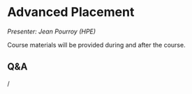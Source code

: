 # Advanced Placement

*Presenter: Jean Pourroy (HPE)*

Course materials will be provided during and after the course.

<!--
Temporary location of materials (for the lifetime of the training project):

-   Slides: `/project/project_465001098/Slides/HPE/08_Advanced_Placement.pdf`
-->

<!--
Archived materials on LUMI:

-   Slides: `/appl/local/training/4day-20241028/files/LUMI-4day-20241028-2_05_Advanced_Application_Placement.pdf`

-   Recording: `/appl/local/training/4day-20241028/recordings/2_05_Advanced_Application_Placement.mp4`

These materials can only be distributed to actual users of LUMI (active user account).

!!! Remark
    The [`lumi-CPEtools` module](https://lumi-supercomputer.github.io/LUMI-EasyBuild-docs/l/lumi-CPEtools/) 
    contains several tools mentioned in the presentation.

    Note that these commands also have various command line options that
    were not mentioned and show more information about the actual binding.
-->


## Q&A

/
